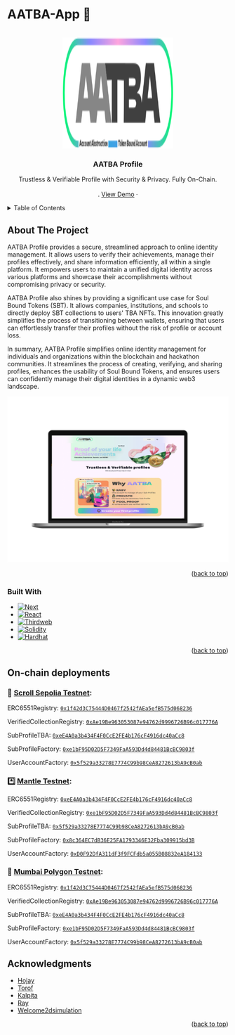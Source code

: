 # AATBA-App :disguised_face:

<a name="readme-top"></a>

<!-- PROJECT LOGO -->
<br />
<div align="center">
  <a href="https://github.com/AATBA-profile/AATBA-App">
    <img src="client/public/logo.svg" alt="Logo" width="252" height="252">
  </a>

<h3 align="center">AATBA Profile</h3>

  <p align="center">
    Trustless & Verifiable Profile with Security & Privacy. Fully On-Chain.
    <br />
    <br />
    .
    <a href="https://aatba.org">View Demo</a>
    ·
  </p>
</div>

<!-- TABLE OF CONTENTS -->
<details>
  <summary>Table of Contents</summary>
  <ol>
    <li>
      <a href="#about-the-project">About The Project</a>
      <ul>
        <li><a href="#built-with">Built With</a></li>
      </ul>
    </li>
    <li>
      <a href="#on-chain-deployments">On-chain deployments</a>
    </li>
    <li>
      <a href="#getting-started">Getting Started</a>
      <ul>
        <li><a href="#prerequisites">Prerequisites</a></li>
        <li><a href="#installation">Installation</a></li>
      </ul>
    </li>
    <li><a href="#usage">Usage</a></li>
    <li><a href="#roadmap">Roadmap</a></li>
    <li><a href="#contributing">Contributing</a></li>
    <li><a href="#license">License</a></li>
    <li><a href="#contact">Contact</a></li>
    <li><a href="#acknowledgments">Acknowledgments</a></li>
  </ol>
</details>

<!-- ABOUT THE PROJECT -->

## About The Project

AATBA Profile provides a secure, streamlined approach to online identity management. It allows users to verify their achievements, manage their profiles effectively, and share information efficiently, all within a single platform. It empowers users to maintain a unified digital identity across various platforms and showcase their accomplishments without compromising privacy or security.

AATBA Profile also shines by providing a significant use case for Soul Bound Tokens (SBT). It allows companies, institutions, and schools to directly deploy SBT collections to users' TBA NFTs. This innovation greatly simplifies the process of transitioning between wallets, ensuring that users can effortlessly transfer their profiles without the risk of profile or account loss.

In summary, AATBA Profile simplifies online identity management for individuals and organizations within the blockchain and hackathon communities. It streamlines the process of creating, verifying, and sharing profiles, enhances the usability of Soul Bound Tokens, and ensures users can confidently manage their digital identities in a dynamic web3 landscape.

[![Product Name Screen Shot][product-screenshot]](https://example.com)

<p align="right">(<a href="#readme-top">back to top</a>)</p>

### Built With

-   [![Next][Next.js]][Next-url]
-   [![React][React.js]][React-url]
-   [![Thirdweb][Thirdweb]][Thirdweb-url]
-   [![Solidity][Solidity]][Solidity-url]
-   [![Hardhat][Hardhat]][Hardhat-url]

<p align="right">(<a href="#readme-top">back to top</a>)</p>

## On-chain deployments

### :scroll: [Scroll Sepolia Testnet](https://sepolia.scrollscan.dev/):

ERC6551Registry: [`0x1f42d3C75444D0467f2542fAEa5efB575d068236`](https://sepolia.scrollscan.dev/address/0x1f42d3C75444D0467f2542fAEa5efB575d068236)

VerifiedCollectionRegistry: [`0xAe19Be963053087e94762d9996726B96c017776A`](https://sepolia.scrollscan.dev/address/0xAe19Be963053087e94762d9996726B96c017776A)

SubProfileTBA: [`0xeE4A0a3b434F4F0CcE2FE4b176cF4916dc40aCc8`](https://sepolia.scrollscan.dev/address/0xeE4A0a3b434F4F0CcE2FE4b176cF4916dc40aCc8)

SubProfileFactory: [`0xe1bF95D02D5F7349FaA593Dd4d84481BcBC9803f`](https://sepolia.scrollscan.dev/address/0xe1bF95D02D5F7349FaA593Dd4d84481BcBC9803f)

UserAccountFactory: [`0x5f529a33278E7774C99b98CeA8272613bA9cB0ab`](https://sepolia.scrollscan.dev/address/0x5f529a33278E7774C99b98CeA8272613bA9cB0ab)

### :asterisk: [Mantle Testnet](https://explorer.testnet.mantle.xyz/):

ERC6551Registry: [`0xeE4A0a3b434F4F0CcE2FE4b176cF4916dc40aCc8`](https://explorer.testnet.mantle.xyz/address/0xeE4A0a3b434F4F0CcE2FE4b176cF4916dc40aCc8)

VerifiedCollectionRegistry: [`0xe1bF95D02D5F7349FaA593Dd4d84481BcBC9803f`](https://explorer.testnet.mantle.xyz/address/0xe1bF95D02D5F7349FaA593Dd4d84481BcBC9803f)

SubProfileTBA: [`0x5f529a33278E7774C99b98CeA8272613bA9cB0ab`](https://explorer.testnet.mantle.xyz/address/0x5f529a33278E7774C99b98CeA8272613bA9cB0ab)

SubProfileFactory: [`0x8c364EC7dB36E25FA1793346E32Fba309915bd3B`](https://explorer.testnet.mantle.xyz/address/0x8c364EC7dB36E25FA1793346E32Fba309915bd3B)

UserAccountFactory: [`0xD0F92DfA311dF3f9FCFdb5a055B08832eA184133`](https://explorer.testnet.mantle.xyz/address/0xD0F92DfA311dF3f9FCFdb5a055B08832eA184133)

### 💟 [Mumbai Polygon Testnet](https://mumbai.polygonscan.com/):

ERC6551Registry: [`0x1f42d3C75444D0467f2542fAEa5efB575d068236`](https://mumbai.polygonscan.com/address/0x1f42d3C75444D0467f2542fAEa5efB575d068236)

VerifiedCollectionRegistry: [`0xAe19Be963053087e94762d9996726B96c017776A`](https://mumbai.polygonscan.com/address/0xAe19Be963053087e94762d9996726B96c017776A)

SubProfileTBA: [`0xeE4A0a3b434F4F0CcE2FE4b176cF4916dc40aCc8`](https://mumbai.polygonscan.com/address/0xeE4A0a3b434F4F0CcE2FE4b176cF4916dc40aCc8)

SubProfileFactory: [`0xe1bF95D02D5F7349FaA593Dd4d84481BcBC9803f`](https://mumbai.polygonscan.com/address/0xe1bF95D02D5F7349FaA593Dd4d84481BcBC9803f)

UserAccountFactory: [`0x5f529a33278E7774C99b98CeA8272613bA9cB0ab`](https://mumbai.polygonscan.com/address/0x5f529a33278E7774C99b98CeA8272613bA9cB0ab)

<!-- ACKNOWLEDGMENTS -->

## Acknowledgments

-   [Hojay](https://github.com/hojayxyz)
-   [Torof](https://github.com/Torof)
-   [Kalpita](https://github.com/KalpitaMandal)
-   [Ray](https://github.com/r-bytes)
-   [Welcome2dsimulation](https://github.com/welcome2dsimulation)

<p align="right">(<a href="#readme-top">back to top</a>)</p>

<!-- MARKDOWN LINKS & IMAGES -->
<!-- https://www.markdownguide.org/basic-syntax/#reference-style-links -->

[contributors-shield]: https://img.shields.io/github/contributors/github_username/repo_name.svg?style=for-the-badge
[contributors-url]: https://github.com/github_username/repo_name/graphs/contributors
[forks-shield]: https://img.shields.io/github/forks/github_username/repo_name.svg?style=for-the-badge
[forks-url]: https://github.com/github_username/repo_name/network/members
[stars-shield]: https://img.shields.io/github/stars/github_username/repo_name.svg?style=for-the-badge
[stars-url]: https://github.com/github_username/repo_name/stargazers
[issues-shield]: https://img.shields.io/github/issues/github_username/repo_name.svg?style=for-the-badge
[issues-url]: https://github.com/github_username/repo_name/issues
[license-shield]: https://img.shields.io/github/license/github_username/repo_name.svg?style=for-the-badge
[license-url]: https://github.com/github_username/repo_name/blob/master/LICENSE.txt
[linkedin-shield]: https://img.shields.io/badge/-LinkedIn-black.svg?style=for-the-badge&logo=linkedin&colorB=555
[linkedin-url]: https://linkedin.com/in/linkedin_username
[product-screenshot]: ./client/public/example.png
[Next.js]: https://img.shields.io/badge/next.js-000000?style=for-the-badge&logo=nextdotjs&logoColor=white
[Next-url]: https://nextjs.org/
[React.js]: https://img.shields.io/badge/React-20232A?style=for-the-badge&logo=react&logoColor=61DAFB
[React-url]: https://reactjs.org/
[Thirdweb]: https://img.shields.io/badge/thirdweb-000000?style=for-the-badge&logo=thirdweb&logoColor=purple
[Thirdweb-url]: https://thirdweb.com/
[Solidity]: https://img.shields.io/badge/solidity-c3c3c3?style=for-the-badge&logo=solidity&logoColor=blue
[Solidity-url]: https://Solidity.com/
[Hardhat]: https://img.shields.io/badge/hardhat-888888?style=for-the-badge&logo=hardhat&logoColor=yellow
[Hardhat-url]: https://Hardhat.com/

